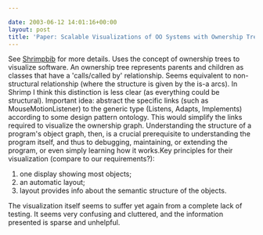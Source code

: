 ```yaml
---

date: 2003-06-12 14:01:16+00:00
layout: post
title: 'Paper: Scalable Visualizations of OO Systems with Ownership Tree'
---
```


See [Shrimpbib](http://shrimpbib.chisel.cs.uvic.ca:8081/drupal_viewrefs.jsp?frameId=journalarticle_15) for more details.
Uses the concept of ownership trees to visualize software.  An ownership tree represents parents and children as classes that have a 'calls/called by' relationship.
Seems equivalent to non-structural relationship (where the structure is given by the is-a arcs).  In Shrimp I think this distinction is less clear (as everything could be structural).
Important idea: abstract the specific links (such as MouseMotionListener) to the generic type (Listens, Adapts, Implements) according to some design pattern ontology.  This would simplify the links required to visualize the ownership graph.
Understanding the structure of a program's object graph, then, is a crucial prerequisite to understanding the program itself, and thus to debugging, maintaining, or extending the program, or even simply learning how it works.Key principles for their visualization (compare to our requirements?): 

  1. one display showing most objects;
  2. an automatic layout;
  3. layout provides info about the semantic structure of the objects.

The visualization itself seems to suffer yet again from a complete lack of testing.  It seems very confusing and cluttered, and the information presented is sparse and unhelpful.
